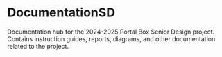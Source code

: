 # DocumentationSD
Documentation hub for the 2024-2025 Portal Box Senior Design project. Contains instruction guides, reports, diagrams, and other documentation related to the project.
